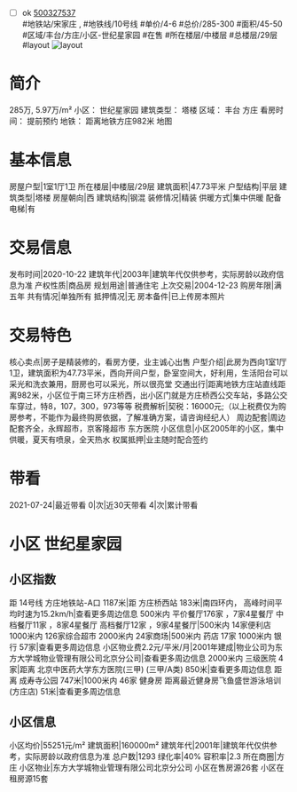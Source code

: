 - [ ] ok [500327537](https://bj.5i5j.com/ershoufang/500327537.html)  
 #地铁站/宋家庄 ,  #地铁线/10号线
#单价/4-6 #总价/285-300 #面积/45-50   #区域/丰台/方庄/小区-世纪星家园 #在售 #所在楼层/中楼层 #总楼层/29层 #layout 
![layout](http://image2.5i5j.com//group1/M00/AB/45/CgqJMl2kdLOAHLOrAAJ6ScdRYYk597.jpg_P5.jpg) 
# 简介 
 285万,  5.97万/m² 
小区： 世纪星家园
建筑类型： 塔楼
区域： 丰台 方庄
看房时间： 提前预约
地铁： 距离地铁方庄982米 地图
# 基本信息 
 房屋户型|1室1厅1卫
所在楼层|中楼层/29层
建筑面积|47.73平米
户型结构|平层
建筑类型|塔楼
房屋朝向|西
建筑结构|钢混
装修情况|精装
供暖方式|集中供暖
配备电梯|有
# 交易信息 
 发布时间|2020-10-22
建筑年代|2003年|建筑年代仅供参考，实际房龄以政府信息为准
产权性质|商品房
规划用途|普通住宅
上次交易|2004-12-23
购房年限|满五年
共有情况|单独所有
抵押情况|无
房本备件|已上传房本照片
# 交易特色 
 核心卖点|房子是精装修的，看房方便，业主诚心出售
户型介绍|此房为西向1室1厅1卫，建筑面积为47.73平米，西向开间户型，卧室空间大，好利用，生活阳台可以采光和洗衣兼用，厨房也可以采光，所以很亮堂
交通出行|距离地铁方庄站直线距离982米，小区位于南三环方庄桥西，出小区门就是方庄桥西公交车站，多路公交车穿过，特8，107，300，973等等
税费解析|契税：16000元;（以上税费仅为购房参考，不能作为最终购房依据，了解准确方案，请咨询经纪人）
周边配套|周边配套齐全，永辉超市，京客隆超市   东方医院
小区信息|小区2005年的小区，集中供暖，夏天有喷泉，全天热水
权属抵押|业主随时配合签约
# 带看 
 2021-07-24|最近带看	 0|次|近30天带看	 4|次|累计带看
# 小区 世纪星家园
## 小区指数 
 距 14号线 方庄地铁站-A口 1187米|距 方庄桥西站 183米|南四环内， 高峰时间平均时速为15.2km/h|查看更多周边信息
500米内 平价餐厅176家 ，7家4星餐厅
中档餐厅11家 ，8家4星餐厅
高档餐厅12家 ，9家4星餐厅|500米内 14家便利店
1000米内 126家综合超市
2000米内 24家商场|500米内 药店 17家
1000米内 银行 57家|查看更多周边信息
小区物业费2.2元/平米/月|2001年建成|物业公司为东方大学城物业管理有限公司北京分公司|查看更多周边信息
2000米内 三级医院 4家|距离 北京中医药大学东方医院(三甲) (三甲/A类) 850米|查看更多周边信息
距离 成寿寺公园 747米|1000米内 46家 健身房
距离最近健身房飞鱼盛世游泳培训(方庄店) 51米|查看更多周边信息
## 小区信息 
 小区均价|55251元/m²
建筑面积|160000m²
建筑年代|2001年|建筑年代仅供参考，实际房龄以政府信息为准
总户数|1293
绿化率|40%
容积率|2.3
所在商圈|方庄
小区物业|东方大学城物业管理有限公司北京分公司
小区在售房源26套
小区在租房源15套

